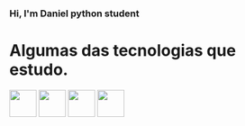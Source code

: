 ### Hi, I'm Daniel python student

<!--
**RRDaniel/RRDaniel** is a ✨ _special_ ✨ repository because its `README.md` (this file) appears on your GitHub profile.

Here are some ideas to get you started:

- 🔭 I’m currently working on ...
- 🌱 I’m currently learning ...
- 👯 I’m looking to collaborate on ...
- 🤔 I’m looking for help with ...
- 💬 Ask me about ...
- 📫 How to reach me: ...
- 😄 Pronouns: ...
- ⚡ Fun fact: ...
-->



# Algumas das tecnologias que estudo.
<p display = 'inline-block'>
  <img width = '48' src = 'https://pics.freeicons.io/uploads/icons/png/12785093741551942290-512.png'>
  <img width = '48' src = 'https://pics.freeicons.io/uploads/icons/png/4090158241551942644-512.png'>
  <img width = '48' src = 'https://pics.freeicons.io/uploads/icons/png/9374299221540553610-512.png'>
  <img width = '48' src = 'https://pics.freeicons.io/uploads/icons/png/9374299221540553610-512.png'>
  
</p>
